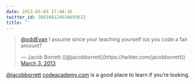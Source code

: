 ```yaml
---
date: 2013-03-03 17:48:16
twitter_id: 308348124634693632
title: ''
---
```


<blockquote class="twitter-tweet"><p lang="en" dir="ltr"><a href="https://twitter.com/oddEvan?ref_src=twsrc%5Etfw">@oddEvan</a> I assume since your teaching yourself ios you code a fair amount?</p>&mdash; Jacob Borrett ([@jacobborrett](https://twitter.com/jacobborrett)) <a href="https://twitter.com/jacobborrett/status/308347696828252160?ref_src=twsrc%5Etfw">March 3, 2013</a></blockquote>
<script async src="https://platform.twitter.com/widgets.js" charset="utf-8"></script>

[@jacobborrett](https://twitter.com/jacobborrett) [codeacademy.com](http://codeacademy.com) is a good place to learn if you’re looking.
